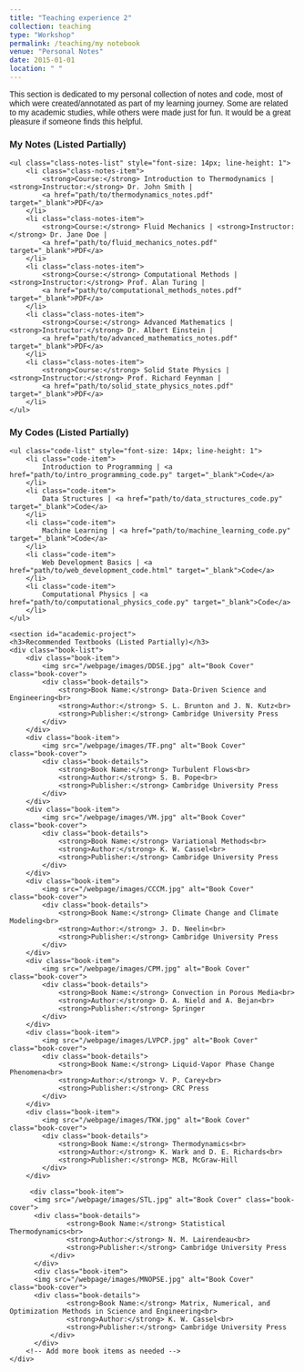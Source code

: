 ```yaml
---
title: "Teaching experience 2"
collection: teaching
type: "Workshop"
permalink: /teaching/my notebook
venue: "Personal Notes"
date: 2015-01-01
location: " "
---
```



This section is dedicated to my personal collection of notes and code, most of which were created/annotated as part of my learning journey. Some are related to my academic studies, while others were made just for fun. It would be a great pleasure if someone finds this helpful. 


<h3> My Notes (Listed Partially)</h3>
    
    <ul class="class-notes-list" style="font-size: 14px; line-height: 1">
        <li class="class-notes-item">
            <strong>Course:</strong> Introduction to Thermodynamics | <strong>Instructor:</strong> Dr. John Smith | 
            <a href="path/to/thermodynamics_notes.pdf" target="_blank">PDF</a>
        </li>
        <li class="class-notes-item">
            <strong>Course:</strong> Fluid Mechanics | <strong>Instructor:</strong> Dr. Jane Doe | 
            <a href="path/to/fluid_mechanics_notes.pdf" target="_blank">PDF</a>
        </li>
        <li class="class-notes-item">
            <strong>Course:</strong> Computational Methods | <strong>Instructor:</strong> Prof. Alan Turing | 
            <a href="path/to/computational_methods_notes.pdf" target="_blank">PDF</a>
        </li>
        <li class="class-notes-item">
            <strong>Course:</strong> Advanced Mathematics | <strong>Instructor:</strong> Dr. Albert Einstein | 
            <a href="path/to/advanced_mathematics_notes.pdf" target="_blank">PDF</a>
        </li>
        <li class="class-notes-item">
            <strong>Course:</strong> Solid State Physics | <strong>Instructor:</strong> Prof. Richard Feynman | 
            <a href="path/to/solid_state_physics_notes.pdf" target="_blank">PDF</a>
        </li>
    </ul>

<h3>My Codes (Listed Partially)</h3>
    
    <ul class="code-list" style="font-size: 14px; line-height: 1">
        <li class="code-item">
            Introduction to Programming | <a href="path/to/intro_programming_code.py" target="_blank">Code</a>
        </li>
        <li class="code-item">
            Data Structures | <a href="path/to/data_structures_code.py" target="_blank">Code</a>
        </li>
        <li class="code-item">
            Machine Learning | <a href="path/to/machine_learning_code.py" target="_blank">Code</a>
        </li>
        <li class="code-item">
            Web Development Basics | <a href="path/to/web_development_code.html" target="_blank">Code</a>
        </li>
        <li class="code-item">
            Computational Physics | <a href="path/to/computational_physics_code.py" target="_blank">Code</a>
        </li>
    </ul>

 <style>
        body {
            font-family: Arial, sans-serif;
        }
        .book-list {
            display: flex;
            flex-wrap: wrap; /* Allows items to wrap to the next line */
            gap: 20px; /* Space between books */
            padding: 20px; /* Padding around the list */
            justify-content: space-between; /* Space out items */
        }
        .book-item {
            flex: 1 1 calc(33.33% - 20px); /* Each item takes up 33.33% width, minus gap */
            box-sizing: border-box; /* Ensures padding and border are included in width */
            border: 1px solid #ddd; /* Light border around each item */
            padding: 10px; /* Padding inside each item */
            text-align: center; /* Center-align text */
            font-size: 12px; /* Font size for text */
        }
        .book-cover {
            width: 100px; /* Width of book cover image */
            height: auto; /* Maintain aspect ratio */
            margin-bottom: 10px; /* Space between image and text */
        }
        .book-details {
            line-height: 1.4; /* Line height for text */
        }
    </style>


    <section id="academic-project">
    <h3>Recommended Textbooks (Listed Partially)</h3>
    <div class="book-list">
        <div class="book-item">
            <img src="/webpage/images/DDSE.jpg" alt="Book Cover" class="book-cover">
            <div class="book-details">
                <strong>Book Name:</strong> Data-Driven Science and Engineering<br>
                <strong>Author:</strong> S. L. Brunton and J. N. Kutz<br>
                <strong>Publisher:</strong> Cambridge University Press
            </div>
        </div>
        <div class="book-item">
            <img src="/webpage/images/TF.png" alt="Book Cover" class="book-cover">
            <div class="book-details">
                <strong>Book Name:</strong> Turbulent Flows<br>
                <strong>Author:</strong> S. B. Pope<br>
                <strong>Publisher:</strong> Cambridge University Press
            </div>
        </div>
        <div class="book-item">
            <img src="/webpage/images/VM.jpg" alt="Book Cover" class="book-cover">
            <div class="book-details">
                <strong>Book Name:</strong> Variational Methods<br>
                <strong>Author:</strong> K. W. Cassel<br>
                <strong>Publisher:</strong> Cambridge University Press
            </div>
        </div>
        <div class="book-item">
            <img src="/webpage/images/CCCM.jpg" alt="Book Cover" class="book-cover">
            <div class="book-details">
                <strong>Book Name:</strong> Climate Change and Climate Modeling<br>
                <strong>Author:</strong> J. D. Neelin<br>
                <strong>Publisher:</strong> Cambridge University Press
            </div>
        </div>
        <div class="book-item">
            <img src="/webpage/images/CPM.jpg" alt="Book Cover" class="book-cover">
            <div class="book-details">
                <strong>Book Name:</strong> Convection in Porous Media<br>
                <strong>Author:</strong> D. A. Nield and A. Bejan<br>
                <strong>Publisher:</strong> Springer
            </div>
        </div>
        <div class="book-item">
            <img src="/webpage/images/LVPCP.jpg" alt="Book Cover" class="book-cover">
            <div class="book-details">
                <strong>Book Name:</strong> Liquid-Vapor Phase Change Phenomena<br>
                <strong>Author:</strong> V. P. Carey<br>
                <strong>Publisher:</strong> CRC Press
            </div>
        </div>
        <div class="book-item">
            <img src="/webpage/images/TKW.jpg" alt="Book Cover" class="book-cover">
            <div class="book-details">
                <strong>Book Name:</strong> Thermodynamics<br>
                <strong>Author:</strong> K. Wark and D. E. Richards<br>
                <strong>Publisher:</strong> MCB, McGraw-Hill
            </div>
        </div>

         <div class="book-item">
          <img src="/webpage/images/STL.jpg" alt="Book Cover" class="book-cover">
          <div class="book-details">
                  <strong>Book Name:</strong> Statistical Thermodynamics<br>
                  <strong>Author:</strong> N. M. Lairendeau<br>
                  <strong>Publisher:</strong> Cambridge University Press
              </div>
          </div>
          <div class="book-item">
          <img src="/webpage/images/MNOPSE.jpg" alt="Book Cover" class="book-cover">
          <div class="book-details">
                  <strong>Book Name:</strong> Matrix, Numerical, and Optimization Methods in Science and Engineering<br>
                  <strong>Author:</strong> K. W. Cassel<br>
                  <strong>Publisher:</strong> Cambridge University Press
              </div>
          </div>
        <!-- Add more book items as needed -->
    </div>
</section>




